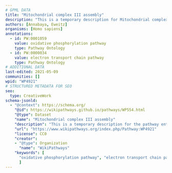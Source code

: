 ```yaml
---
# GPML DATA
title: "Mitochondrial complex III assembly"
description: "This is a temporary description for Mitochondrial complex III assembly"
authors: [Annabaya, Eweitz]
organisms: [Homo sapiens]
annotations:
  - id: PW:0001059
    value: oxidative phosphorylation pathway
    type: Pathway Ontology
  - id: PW:0000034
    value: electron transport chain pathway
    type: Pathway Ontology
# ADDITIONAL DATA
last-edited: 2021-05-09
communities: []
wpid: "WP4921"
# STRUCTURED METADATA FOR SEO
seo:
  type: CreativeWork
schema-jsonld:
  - "@context": https://schema.org/
    "@id": https://wikipathways.github.io/pathways/WP554.html
    "@type": Dataset
    "name": "Mitochondrial complex III assembly"
    "description": "This is a temporary description for the pathway entitled: Mitochondrial complex III assembly"
    "url": "https://www.wikipathways.org/index.php/Pathway:WP4921"
    "license": CC0
    "creator":
    - "@type": Organization
      "name": "WikiPathways"
    "keywords": [
      "oxidative phosphorylation pathway", "electron transport chain pathway",
      ]
---
```


